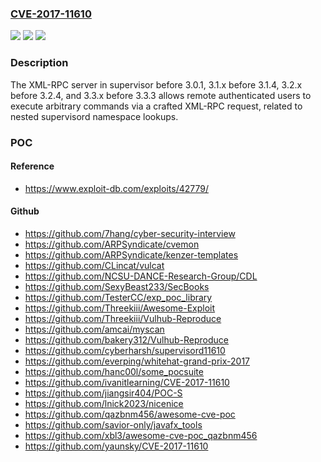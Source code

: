 ### [CVE-2017-11610](https://cve.mitre.org/cgi-bin/cvename.cgi?name=CVE-2017-11610)
![](https://img.shields.io/static/v1?label=Product&message=n%2Fa&color=blue)
![](https://img.shields.io/static/v1?label=Version&message=n%2Fa&color=blue)
![](https://img.shields.io/static/v1?label=Vulnerability&message=n%2Fa&color=brighgreen)

### Description

The XML-RPC server in supervisor before 3.0.1, 3.1.x before 3.1.4, 3.2.x before 3.2.4, and 3.3.x before 3.3.3 allows remote authenticated users to execute arbitrary commands via a crafted XML-RPC request, related to nested supervisord namespace lookups.

### POC

#### Reference
- https://www.exploit-db.com/exploits/42779/

#### Github
- https://github.com/7hang/cyber-security-interview
- https://github.com/ARPSyndicate/cvemon
- https://github.com/ARPSyndicate/kenzer-templates
- https://github.com/CLincat/vulcat
- https://github.com/NCSU-DANCE-Research-Group/CDL
- https://github.com/SexyBeast233/SecBooks
- https://github.com/TesterCC/exp_poc_library
- https://github.com/Threekiii/Awesome-Exploit
- https://github.com/Threekiii/Vulhub-Reproduce
- https://github.com/amcai/myscan
- https://github.com/bakery312/Vulhub-Reproduce
- https://github.com/cyberharsh/supervisord11610
- https://github.com/everping/whitehat-grand-prix-2017
- https://github.com/hanc00l/some_pocsuite
- https://github.com/ivanitlearning/CVE-2017-11610
- https://github.com/jiangsir404/POC-S
- https://github.com/lnick2023/nicenice
- https://github.com/qazbnm456/awesome-cve-poc
- https://github.com/savior-only/javafx_tools
- https://github.com/xbl3/awesome-cve-poc_qazbnm456
- https://github.com/yaunsky/CVE-2017-11610


